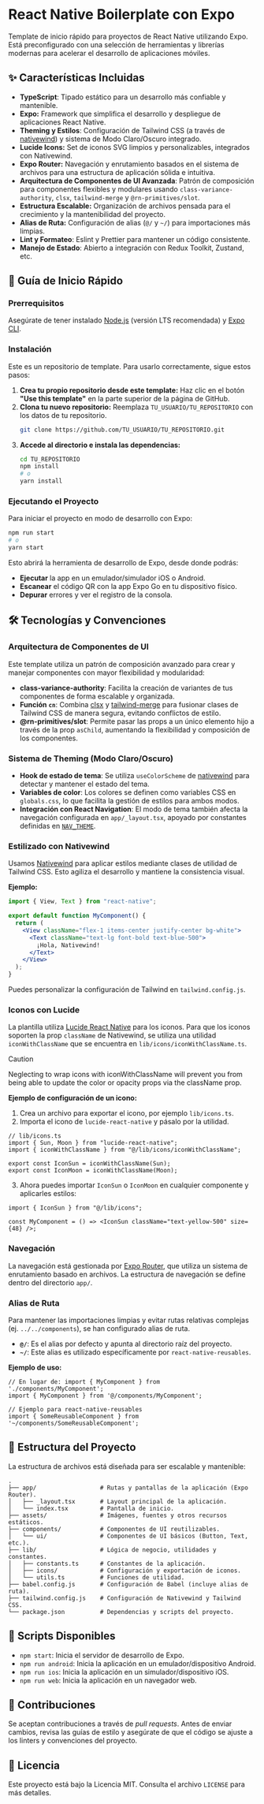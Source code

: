 # React Native Boilerplate con Expo

Template de inicio rápido para proyectos de React Native utilizando Expo. Está preconfigurado con una selección de herramientas y librerías modernas para acelerar el desarrollo de aplicaciones móviles.

## ✨ Características Incluidas

- **TypeScript**: Tipado estático para un desarrollo más confiable y mantenible.
- **Expo:** Framework que simplifica el desarrollo y despliegue de aplicaciones React Native.
- **Theming y Estilos**: Configuración de Tailwind CSS (a través de [nativewind](https://www.nativewind.dev/)) y sistema de Modo Claro/Oscuro integrado.
- **Lucide Icons:** Set de iconos SVG limpios y personalizables, integrados con Nativewind.
- **Expo Router:** Navegación y enrutamiento basados en el sistema de archivos para una estructura de aplicación sólida e intuitiva.
- **Arquitectura de Componentes de UI Avanzada**: Patrón de composición para componentes flexibles y modulares usando `class-variance-authority`, `clsx`, `tailwind-merge` y `@rn-primitives/slot`.
- **Estructura Escalable:** Organización de archivos pensada para el crecimiento y la mantenibilidad del proyecto.
- **Alias de Ruta:** Configuración de alias (`@/` y `~/`) para importaciones más limpias.
- **Lint y Formateo**: Eslint y Prettier para mantener un código consistente.
- **Manejo de Estado**: Abierto a integración con Redux Toolkit, Zustand, etc.

## 🚀 Guía de Inicio Rápido

### Prerrequisitos

Asegúrate de tener instalado [Node.js](https://nodejs.org/) (versión LTS recomendada) y [Expo CLI](https://docs.expo.dev/workflow/expo-cli/).

### Instalación

Este es un repositorio de template. Para usarlo correctamente, sigue estos pasos:

1.  **Crea tu propio repositorio desde este template:** Haz clic en el botón **"Use this template"** en la parte superior de la página de GitHub.
2.  **Clona tu nuevo repositorio:** Reemplaza `TU_USUARIO/TU_REPOSITORIO` con los datos de tu repositorio.
    ```bash
    git clone https://github.com/TU_USUARIO/TU_REPOSITORIO.git
    ```
3.  **Accede al directorio e instala las dependencias:**
    ```bash
    cd TU_REPOSITORIO
    npm install
    # o
    yarn install
    ```

### Ejecutando el Proyecto

Para iniciar el proyecto en modo de desarrollo con Expo:

```bash
npm run start
# o
yarn start
```

Esto abrirá la herramienta de desarrollo de Expo, desde donde podrás:
- **Ejecutar** la app en un emulador/simulador iOS o Android.
- **Escanear** el código QR con la app Expo Go en tu dispositivo físico.
- **Depurar** errores y ver el registro de la consola.

## 🛠️ Tecnologías y Convenciones

### Arquitectura de Componentes de UI

Este template utiliza un patrón de composición avanzado para crear y manejar componentes con mayor flexibilidad y modularidad:

- **class-variance-authority**: Facilita la creación de variantes de tus componentes de forma escalable y organizada.
- **Función `cn`**: Combina [clsx](https://github.com/lukeed/clsx) y [tailwind-merge](https://github.com/dcastil/tailwind-merge) para fusionar clases de Tailwind CSS de manera segura, evitando conflictos de estilo.
- **@rn-primitives/slot**: Permite pasar las props a un único elemento hijo a través de la prop `asChild`, aumentando la flexibilidad y composición de los componentes.

### Sistema de Theming (Modo Claro/Oscuro)

- **Hook de estado de tema**: Se utiliza `useColorScheme` de [nativewind](https://www.nativewind.dev/) para detectar y mantener el estado del tema.
- **Variables de color**: Los colores se definen como variables CSS en `globals.css`, lo que facilita la gestión de estilos para ambos modos.
- **Integración con React Navigation**: El modo de tema también afecta la navegación configurada en `app/_layout.tsx`, apoyado por constantes definidas en [`NAV_THEME`](lib/constants.ts).

### Estilizado con Nativewind

Usamos [Nativewind](https://www.nativewind.dev/) para aplicar estilos mediante clases de utilidad de Tailwind CSS. Esto agiliza el desarrollo y mantiene la consistencia visual.

**Ejemplo:**
```jsx
import { View, Text } from "react-native";

export default function MyComponent() {
  return (
    <View className="flex-1 items-center justify-center bg-white">
      <Text className="text-lg font-bold text-blue-500">
        ¡Hola, Nativewind!
      </Text>
    </View>
  );
}
```
Puedes personalizar la configuración de Tailwind en `tailwind.config.js`.

### Iconos con Lucide

La plantilla utiliza [Lucide React Native](https://lucide.dev/guide/packages/lucide-react-native) para los iconos. Para que los iconos soporten la prop `className` de Nativewind, se utiliza una utilidad `iconWithClassName` que se encuentra en `lib/icons/iconWithClassName.ts`.

> [!CAUTION]
> Neglecting to wrap icons with iconWithClassName will prevent you from being able to update the color or opacity props via the className prop.

**Ejemplo de configuración de un icono:**

1.  Crea un archivo para exportar el icono, por ejemplo `lib/icons.ts`.
2.  Importa el icono de `lucide-react-native` y pásalo por la utilidad.

```tsx
// lib/icons.ts
import { Sun, Moon } from "lucide-react-native";
import { iconWithClassName } from "@/lib/icons/iconWithClassName";

export const IconSun = iconWithClassName(Sun);
export const IconMoon = iconWithClassName(Moon);
```

3.  Ahora puedes importar `IconSun` o `IconMoon` en cualquier componente y aplicarles estilos:

```tsx
import { IconSun } from "@/lib/icons";

const MyComponent = () => <IconSun className="text-yellow-500" size={48} />;
```

### Navegación

La navegación está gestionada por [Expo Router](https://docs.expo.dev/router/introduction/), que utiliza un sistema de enrutamiento basado en archivos. La estructura de navegación se define dentro del directorio `app/`.

### Alias de Ruta

Para mantener las importaciones limpias y evitar rutas relativas complejas (ej. `../../components`), se han configurado alias de ruta.

-   **`@/`**: Es el alias por defecto y apunta al directorio raíz del proyecto.
-   **`~/`**: Este alias es utilizado específicamente por `react-native-reusables`.

**Ejemplo de uso:**
```tsx
// En lugar de: import { MyComponent } from './components/MyComponent';
import { MyComponent } from '@/components/MyComponent';

// Ejemplo para react-native-reusables
import { SomeReusableComponent } from '~/components/SomeReusableComponent';
```

## 📂 Estructura del Proyecto

La estructura de archivos está diseñada para ser escalable y mantenible:

```
.
├── app/                  # Rutas y pantallas de la aplicación (Expo Router).
│   ├── _layout.tsx       # Layout principal de la aplicación.
│   └── index.tsx         # Pantalla de inicio.
├── assets/               # Imágenes, fuentes y otros recursos estáticos.
├── components/           # Componentes de UI reutilizables.
│   └── ui/               # Componentes de UI básicos (Button, Text, etc.).
├── lib/                  # Lógica de negocio, utilidades y constantes.
│   ├── constants.ts      # Constantes de la aplicación.
│   ├── icons/            # Configuración y exportación de iconos.
│   └── utils.ts          # Funciones de utilidad.
├── babel.config.js       # Configuración de Babel (incluye alias de ruta).
├── tailwind.config.js    # Configuración de Nativewind y Tailwind CSS.
└── package.json          # Dependencias y scripts del proyecto.
```

## 📜 Scripts Disponibles

- `npm start`: Inicia el servidor de desarrollo de Expo.
- `npm run android`: Inicia la aplicación en un emulador/dispositivo Android.
- `npm run ios`: Inicia la aplicación en un simulador/dispositivo iOS.
- `npm run web`: Inicia la aplicación en un navegador web.

## 🤝 Contribuciones

Se aceptan contribuciones a través de *pull requests*. Antes de enviar cambios, revisa las guías de estilo y asegúrate de que el código se ajuste a los linters y convenciones del proyecto.

## 📄 Licencia

Este proyecto está bajo la Licencia MIT. Consulta el archivo `LICENSE` para más detalles.
